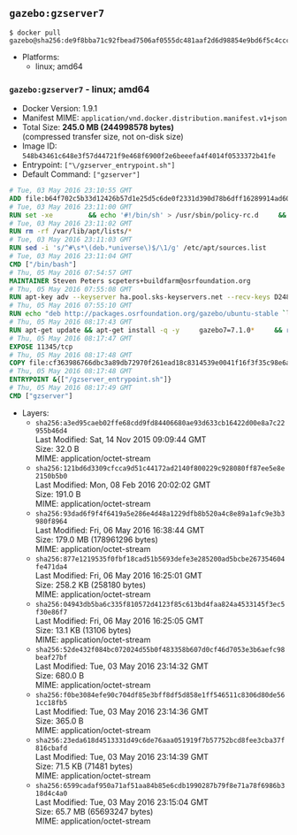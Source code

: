## `gazebo:gzserver7`

```console
$ docker pull gazebo@sha256:de9f8bba71c92fbead7506af0555dc481aaf2d6d98854e9bd6f5c4ccc9026cb4
```

-	Platforms:
	-	linux; amd64

### `gazebo:gzserver7` - linux; amd64

-	Docker Version: 1.9.1
-	Manifest MIME: `application/vnd.docker.distribution.manifest.v1+json`
-	Total Size: **245.0 MB (244998578 bytes)**  
	(compressed transfer size, not on-disk size)
-	Image ID: `548b43461c648e3f57d44721f9e468f6900f2e6beeefa4f4014f0533372b41fe`
-	Entrypoint: `["\/gzserver_entrypoint.sh"]`
-	Default Command: `["gzserver"]`

```dockerfile
# Tue, 03 May 2016 23:10:55 GMT
ADD file:b64f702c5b33d12426b57d1e25d5c6de0f2331d390d78b6dff16289914ad6098 in /
# Tue, 03 May 2016 23:11:00 GMT
RUN set -xe 		&& echo '#!/bin/sh' > /usr/sbin/policy-rc.d 	&& echo 'exit 101' >> /usr/sbin/policy-rc.d 	&& chmod +x /usr/sbin/policy-rc.d 		&& dpkg-divert --local --rename --add /sbin/initctl 	&& cp -a /usr/sbin/policy-rc.d /sbin/initctl 	&& sed -i 's/^exit.*/exit 0/' /sbin/initctl 		&& echo 'force-unsafe-io' > /etc/dpkg/dpkg.cfg.d/docker-apt-speedup 		&& echo 'DPkg::Post-Invoke { "rm -f /var/cache/apt/archives/*.deb /var/cache/apt/archives/partial/*.deb /var/cache/apt/*.bin || true"; };' > /etc/apt/apt.conf.d/docker-clean 	&& echo 'APT::Update::Post-Invoke { "rm -f /var/cache/apt/archives/*.deb /var/cache/apt/archives/partial/*.deb /var/cache/apt/*.bin || true"; };' >> /etc/apt/apt.conf.d/docker-clean 	&& echo 'Dir::Cache::pkgcache ""; Dir::Cache::srcpkgcache "";' >> /etc/apt/apt.conf.d/docker-clean 		&& echo 'Acquire::Languages "none";' > /etc/apt/apt.conf.d/docker-no-languages 		&& echo 'Acquire::GzipIndexes "true"; Acquire::CompressionTypes::Order:: "gz";' > /etc/apt/apt.conf.d/docker-gzip-indexes
# Tue, 03 May 2016 23:11:02 GMT
RUN rm -rf /var/lib/apt/lists/*
# Tue, 03 May 2016 23:11:03 GMT
RUN sed -i 's/^#\s*\(deb.*universe\)$/\1/g' /etc/apt/sources.list
# Tue, 03 May 2016 23:11:04 GMT
CMD ["/bin/bash"]
# Thu, 05 May 2016 07:54:57 GMT
MAINTAINER Steven Peters scpeters+buildfarm@osrfoundation.org
# Thu, 05 May 2016 07:55:08 GMT
RUN apt-key adv --keyserver ha.pool.sks-keyservers.net --recv-keys D2486D2DD83DB69272AFE98867170598AF249743
# Thu, 05 May 2016 07:55:10 GMT
RUN echo "deb http://packages.osrfoundation.org/gazebo/ubuntu-stable `lsb_release -cs` main" > /etc/apt/sources.list.d/gazebo-latest.list
# Thu, 05 May 2016 08:17:43 GMT
RUN apt-get update && apt-get install -q -y     gazebo7=7.1.0*     && rm -rf /var/lib/apt/lists/*
# Thu, 05 May 2016 08:17:47 GMT
EXPOSE 11345/tcp
# Thu, 05 May 2016 08:17:48 GMT
COPY file:cf363986766dbc3a89db72970f261ead18c8314539e0041f16f3f35c98e6a424 in /
# Thu, 05 May 2016 08:17:48 GMT
ENTRYPOINT &{["/gzserver_entrypoint.sh"]}
# Thu, 05 May 2016 08:17:49 GMT
CMD ["gzserver"]
```

-	Layers:
	-	`sha256:a3ed95caeb02ffe68cdd9fd84406680ae93d633cb16422d00e8a7c22955b46d4`  
		Last Modified: Sat, 14 Nov 2015 09:09:44 GMT  
		Size: 32.0 B  
		MIME: application/octet-stream
	-	`sha256:121bd6d3309cfcca9d51c44172ad2140f800229c928080ff87ee5e8e2150b5b0`  
		Last Modified: Mon, 08 Feb 2016 20:02:02 GMT  
		Size: 191.0 B  
		MIME: application/octet-stream
	-	`sha256:93dad6f9f4f6419a5e286e4d48a1229dfb8b520a4c8e89a1afc9e3b3980f8964`  
		Last Modified: Fri, 06 May 2016 16:38:44 GMT  
		Size: 179.0 MB (178961296 bytes)  
		MIME: application/octet-stream
	-	`sha256:877e1219535f0fbf18cad51b5693defe3e285200ad5bcbe267354604fe471da4`  
		Last Modified: Fri, 06 May 2016 16:25:01 GMT  
		Size: 258.2 KB (258180 bytes)  
		MIME: application/octet-stream
	-	`sha256:04943db5ba6c335f810572d4123f85c613bd4faa824a4533145f3ec5f30e86f7`  
		Last Modified: Fri, 06 May 2016 16:25:05 GMT  
		Size: 13.1 KB (13106 bytes)  
		MIME: application/octet-stream
	-	`sha256:52de432f084bc072024d55b0f483358b607d0cf46d7053e3b6aefc98beaf27bf`  
		Last Modified: Tue, 03 May 2016 23:14:32 GMT  
		Size: 680.0 B  
		MIME: application/octet-stream
	-	`sha256:f0be3084efe90c704df85e3bff8df5d858e1ff546511c8306d80de561cc18fb5`  
		Last Modified: Tue, 03 May 2016 23:14:36 GMT  
		Size: 365.0 B  
		MIME: application/octet-stream
	-	`sha256:23eda618d4513331d49c6de76aaa051919f7b57752bcd8fee3cba37f816cbafd`  
		Last Modified: Tue, 03 May 2016 23:14:39 GMT  
		Size: 71.5 KB (71481 bytes)  
		MIME: application/octet-stream
	-	`sha256:6599cadaf950a71af51aa84b85e6cdb1990287b79f8e71a78f6986b318d4c4a0`  
		Last Modified: Tue, 03 May 2016 23:15:04 GMT  
		Size: 65.7 MB (65693247 bytes)  
		MIME: application/octet-stream
